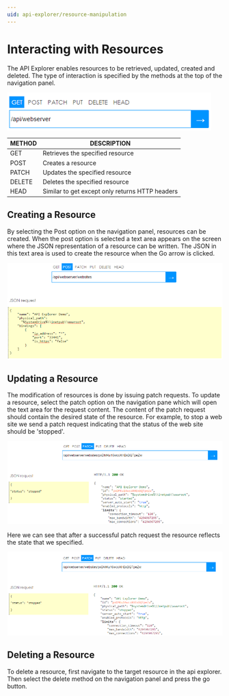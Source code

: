 ```yaml
---
uid: api-explorer/resource-manipulation
---
```


# Interacting with Resources

The API Explorer enables resources to be retrieved, updated, created and deleted. The type of interaction is specified by the methods at the top of the navigation panel.

![Api Explorer navigation pane][navigation]

| METHOD |	DESCRIPTION                                    |
|--------|-------------------------------------------------|
| GET	 | Retrieves the specified resource                |
| POST   | Creates a resource                              |
| PATCH  | Updates the specified resource                  |
| DELETE | Deletes the specified resource                  |
| HEAD   | Similar to get except only returns HTTP headers |

## Creating a Resource
By selecting the Post option on the navigation panel, resources can be created. When the post option is selected a text area appears on the screen where the JSON representation of a resource can be written. The JSON in this text area is used to create the resource when the Go arrow is clicked.

![Creating a site in the API Explorer][create-site]

## Updating a Resource

The modification of resources is done by issuing patch requests. To update a resource, select the patch option on the navigation pane which will open the text area for the request content. The content of the patch request should contain the desired state of the resource. For example, to stop a web site we send a patch request indicating that the status of the web site should be 'stopped'.

![Stopping a site in the API Explorer][stopping-site]

Here we can see that after a successful patch request the resource reflects the state that we specified.

![Successfully stopped site][stopped-site]

## Deleting a Resource

To delete a resource, first navigate to the target resource in the api explorer. Then select the delete method on the navigation panel and press the go button.


[navigation]: _static/navigation.png "The navigation pane of the API Explorer"
[create-site]: _static/create-site.png "Creating a site in the API Explorer"
[stopping-site]: _static/stopping-site.png "Connecting to the API Explorer"
[stopped-site]: _static/stopped-site.png "Browsing with the API Explorer"